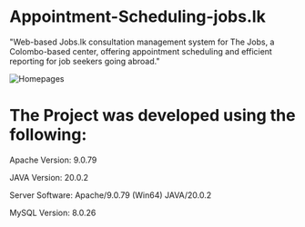 # Appointment-Scheduling-jobs.lk
"Web-based Jobs.lk consultation management system for The Jobs, a Colombo-based center, offering appointment scheduling and efficient reporting for job seekers going abroad."

![Homepages](https://github.com/SivalingamDharuhjan/Appointment-Scheduling-jobs.lk/assets/135720822/bc4bef51-2abf-483e-89e8-0ecb04300b17)

# The Project was developed using the following:

Apache Version: 9.0.79

JAVA Version: 20.0.2

Server Software: Apache/9.0.79 (Win64) JAVA/20.0.2

MySQL Version: 8.0.26
